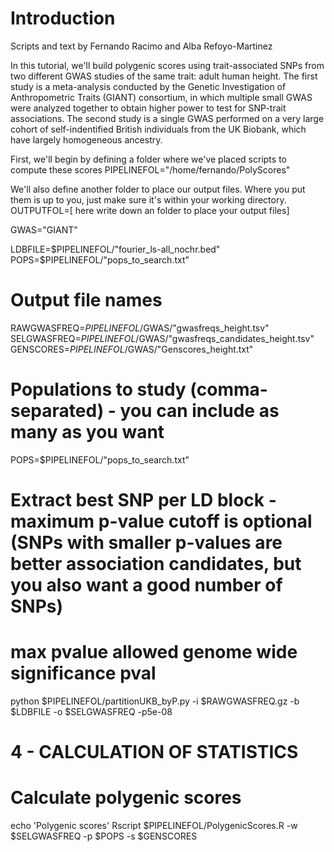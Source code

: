 # Introduction

Scripts and text by Fernando Racimo and Alba Refoyo-Martinez

In this tutorial, we'll build polygenic scores using trait-associated SNPs from two different GWAS studies of the same trait: adult human height. The first study is a meta-analysis conducted by the Genetic Investigation of Anthropometric Traits (GIANT) consortium, in which multiple small GWAS were analyzed together to obtain higher power to test for SNP-trait associations. The second study is a single GWAS performed on a very large cohort of self-indentified British individuals from the UK Biobank, which have largely homogeneous ancestry. 

First, we'll begin by defining a folder where we've placed scripts to compute these scores
PIPELINEFOL="/home/fernando/PolyScores"

We'll also define another folder to place our output files. Where you put them is up to you, just make sure it's within your working directory.
OUTPUTFOL=[ here write down an folder to place your output files]

GWAS="GIANT"

LDBFILE=$PIPELINEFOL/"fourier_ls-all_nochr.bed"
POPS=$PIPELINEFOL/"pops_to_search.txt"

# Output file names
RAWGWASFREQ=$PIPELINEFOL/$GWAS/"gwasfreqs_height.tsv"
SELGWASFREQ=$PIPELINEFOL/$GWAS/"gwasfreqs_candidates_height.tsv"
GENSCORES=$PIPELINEFOL/$GWAS/"Genscores_height.txt"

# Populations to study (comma-separated) - you can include as many as you want
POPS=$PIPELINEFOL/"pops_to_search.txt"

# Extract best SNP per LD block - maximum p-value cutoff is optional (SNPs with smaller p-values are better association candidates, but you also want a good number of SNPs)
# max pvalue allowed genome wide significance pval
python $PIPELINEFOL/partitionUKB_byP.py -i $RAWGWASFREQ.gz -b $LDBFILE -o $SELGWASFREQ -p5e-08

# 4 - CALCULATION OF STATISTICS

# Calculate polygenic scores
echo 'Polygenic scores'
Rscript $PIPELINEFOL/PolygenicScores.R -w $SELGWASFREQ -p $POPS -s $GENSCORES
